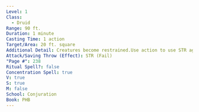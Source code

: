 ```yaml
---
Level: 1
Class:
  - Druid
Range: 90 ft.
Duration: 1 minute
Casting Time: 1 action
Target/Area: 20 ft. square
Additional Detail: Creatures become restrained.Use action to use STR against spell DC to escape.
Attack/Saving Throw (Effect): STR (Fail)
"Page #": 238
Ritual Spell?: false
Concentration Spell: true
V: true
S: true
M: false
School: Conjuration
Book: PHB
---
```

